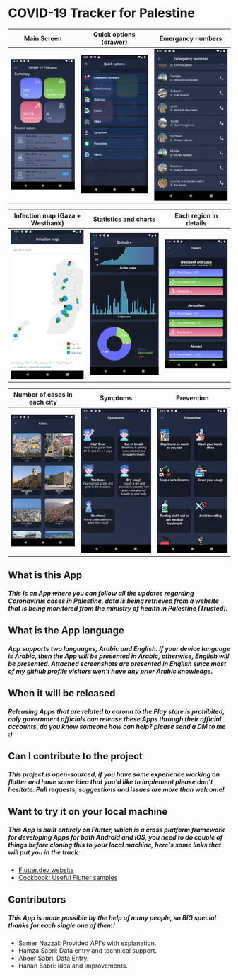 # COVID-19 Tracker for Palestine


| Main Screen   | Quick options (drawer)    | Emergancy numbers |
| ---   | ---   | ---   |
|![](https://github.com/omzer/covid-19-tracker-APP/blob/master/lib/screenshots/1.png?raw=true)  | ![](https://github.com/omzer/covid-19-tracker-APP/blob/master/lib/screenshots/2.png?raw=true)  | ![](https://github.com/omzer/covid-19-tracker-APP/blob/master/lib/screenshots/3.png?raw=true)  |

| Infection map (Gaza + Westbank)  | Statistics and charts    | Each region in details |
| ---   | ---   | ---   |
|![](https://github.com/omzer/covid-19-tracker-APP/blob/master/lib/screenshots/4.png?raw=true)  | ![](https://github.com/omzer/covid-19-tracker-APP/blob/master/lib/screenshots/5.png?raw=true)  | ![](https://github.com/omzer/covid-19-tracker-APP/blob/master/lib/screenshots/6.png?raw=true)  |

| Number of cases in each city   | Symptoms    | Prevention |
| ---   | ---   | ---   |
|![](https://github.com/omzer/covid-19-tracker-APP/blob/master/lib/screenshots/7.png?raw=true)  | ![](https://github.com/omzer/covid-19-tracker-APP/blob/master/lib/screenshots/8.png?raw=true)  | ![](https://github.com/omzer/covid-19-tracker-APP/blob/master/lib/screenshots/9.png?raw=true)  |

## What is this App
##### This is an App where you can follow all the updates regarding Coronavirus cases in Palestine, data is being retrieved from a website that is being monitored from the ministry of health in Palestine (Trusted).


## What is the App language
##### App supports two languages, Arabic and English. If your device language is Arabic, then the App will be presented in Arabic, otherwise, English will be presented. Attached screenshots are presented in English since most of my github profile visitors won't have any prior Arabic knowledge.

## When it will be released
##### Releasing Apps that are related to corona to the Play store is prohibited, only government officials can release these Apps through their official accounts, do you know someone how can help? please send a DM to me :)

## Can I contribute to the project
##### This project is open-sourced, if you have some experience working on flutter and have some idea that you'd like to implement please don't hesitate. Pull requests, suggestions and issues are more than welcome!

## Want to try it on your local machine
##### This App is built entirely on Flutter, which is a cross platform framework for developing Apps for both Android and iOS, you need to do couple of things before cloning this to your local machine, here's some links that will put you in the track:
- [Flutter.dev website](https://flutter.dev/)
- [Cookbook: Useful Flutter samples](https://flutter.dev/docs/cookbook)

## Contributors
##### This App is made possible by the help of many people, so BIG special thanks for each single one of them!
- Samer Nazzal: Provided API's with explanation.
- Hamza Sabri: Data entry and technical support.
- Abeer Sabri: Data Entry.
- Hanan Sabri: idea and improvements.